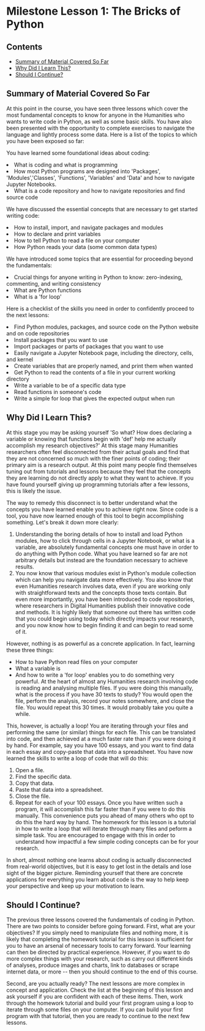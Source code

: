 # Milestone Lesson 1: The Bricks of Python
## Contents
- [Summary of Material Covered So Far](#summary-of-material-covered-so-far)
- [Why Did I Learn This?](#why-did-i-learn-this?)
- [Should I Continue?](#should-i-continue?)

## Summary of Material Covered So Far
At this point in the course, you have seen three lessons which cover the most fundamental concepts to know for anyone in the Humanities who wants to write code in Python, as well as some basic skills.  You have also been presented with the opportunity to complete exercises to navigate the language and lightly process some data. 
Here is a list of the topics to which you have been exposed so far:

You have learned some foundational ideas about coding:
<li>What is coding and what is programming</li>
<li>How most Python programs are designed into 'Packages', 'Modules','Classes', 'Functions', 'Variables' and 'Data' and how to navigate Jupyter Notebooks. </li>
<li>What is a code repository and how to navigate repositories and find source code</li>

We have discussed the essential concepts that are necessary to get started writing code:
<li>How to install, import, and navigate packages and modules</li>
<li>How to declare and print variables</li>
<li>How to tell Python to read a file on your computer</li>
<li>How Python reads your data (some common data types)</li>

We have introduced some topics that are essential for proceeding beyond the fundamentals:
<li>Crucial things for anyone writing in Python to know: zero-indexing, commenting, and writing consistency</li>
<li>What are Python functions</li>
<li>What is a 'for loop'</li>


Here is a checklist of the skills you need in order to confidently proceed to the next lessons:
<li>Find Python modules, packages, and source code on the Python website and on code repositories</li>
<li>Install packages that you want to use</li>
<li>Import packages or parts of packages that you want to use</li>
<li>Easily navigate a Jupyter Notebook page, including the directory, cells, and kernel</li>
<li>Create variables that are properly named, and print them when wanted</li>
<li>Get Python to read the contents of a file in your current working directory</li>
<li>Write a variable to be of a specific data type</li>
<li>Read functions in someone's code</li>
<li>Write a simple for loop that gives the expected output when run</li>


## Why Did I Learn This?
At this stage you may be asking yourself 'So what? How does declaring a variable or knowing that functions begin with 'def' help me actually accomplish my research objectives?' At this stage many Humanities researchers often feel disconnected from their actual goals and find that they are not concerned so much with the finer points of coding; their primary aim is a research output. At this point many people find themselves tuning out from tutorials and lessons because they feel that the concepts they are learning do not directly apply to what they want to achieve. If you have found yourself giving up programming tutorials after a few lessons, this is likely the issue.

The way to remedy this disconnect is to better understand what the concepts you have learned enable you to achieve right now. Since code is a tool, you have now learned enough of this tool to begin accomplishing something.
Let's break it down more clearly:

1. Understanding the boring details of how to install and load Python modules, how to click through cells in a Jupyter Notebook, or what is a variable, are absolutely fundamental concepts one must have in order to do anything with Python code. What you have learned so far are not arbitrary details but instead are the foundation necessary to achieve results.
2. You now know that various modules exist in Python's module collection which can help you navigate data more effectively. You also know that even Humanities research involves data, even if you are working only with straightforward texts and the concepts those texts contain. But even more importantly, you have been introduced to code repositories, where researchers in Digital Humanities publish their innovative code and methods. It is highly likely that someone out there has written code that you could begin using today which directly impacts your research, and you now know how to begin finding it and can begin to read some of it.

However, nothing is as powerful as a concrete application. In fact, learning these three things:
- How to have Python read files on your computer
- What a variable is
- And how to write a 'for loop'
enables you to do something very powerful. At the heart of almost any Humanities research involving code is reading and analysing multiple files. If you were doing this manually, what is the process if you have 30 texts to study? You would open the file, perform the analysis, record your notes somewhere, and close the file. You would repeat this 30 times. It would probably take you quite a while.

This, however, is actually a loop! You are iterating through your files and performing the same (or similar) things for each file. This can be translated into code, and then achieved at a much faster rate than if you were doing it by hand. For example, say you have 100 essays, and you want to find data in each essay and copy-paste that data into a spreadsheet. You have now learned the skills to write a loop of code that will do this:
1. Open a file.
2. Find the specific data.
3. Copy that data.
4. Paste that data into a spreadsheet.
5. Close the file.
6. Repeat for each of your 100 essays.
Once you have written such a program, it will accomplish this far faster than if you were to do this manually. This convenience puts you ahead of many others who opt to do this the hard way by hand. The homework for this lesson is a tutorial in how to write a loop that will iterate through many files and peform a simple task. You are encouraged to engage with this in order to understand how impactful a few simple coding concepts can be for your research.

In short, almost nothing one learns about coding is actually disconnected from real-world objectives, but it is easy to get lost in the details and lose sight of the bigger picture. Reminding yourself that there are concrete applications for everything you learn about code is the way to help keep your perspective and keep up your motivation to learn.

## Should I Continue?
The previous three lessons covered the fundamentals of coding in Python. There are two points to consider before going forward. 
First, what are your objectives? If you simply need to manipulate files and nothing more, it is likely that completing the homework tutorial for this lesson is sufficient for you to have an arsenal of necessary tools to carry forward. Your learning can then be directed by practical experience. However, if you want to do more complex things with your research, such as carry out different kinds of analyses, produce images and charts, link to databases or scrape internet data, or more -- then you should continue to the end of this course. 

Second, are you actually ready? The next lessons are more complex in concept and application. Check the list at the beginning of this lesson and ask yourself if you are confident with each of these items. Then, work through the homework tutorial and build your first program using a loop to iterate through some files on your computer. If you can build your first program with that tutorial, then you are ready to continue to the next few lessons.




